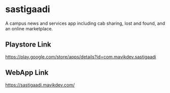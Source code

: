 # sastigaadi

A campus news and services app including cab sharing, lost and found, and an online marketplace.


## Playstore Link

https://play.google.com/store/apps/details?id=com.mavikdev.sastigaadi


## WebApp Link

https://sastigaadi.mavikdev.com/
